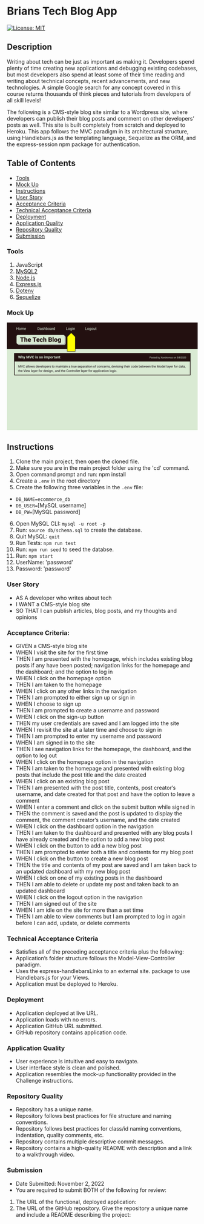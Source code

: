 # Brians Tech Blog App

[![License: MIT](https://img.shields.io/badge/License-MIT-yellow.svg)](https://opensource.org/licenses/MIT)

## Description
Writing about tech can be just as important as making it. Developers spend plenty of time creating new applications and debugging existing codebases, but most developers also spend at least some of their time reading and writing about technical concepts, recent advancements, and new technologies. A simple Google search for any concept covered in this course returns thousands of think pieces and tutorials from developers of all skill levels!

The following is a CMS-style blog site similar to a Wordpress site, where developers can publish their blog posts and comment on other developers’ posts as well. This site is built completely from scratch and deployed to Heroku. This app follows the MVC paradigm in its architectural structure, using Handlebars.js as the templating language, Sequelize as the ORM, and the express-session npm package for authentication.

## Table of Contents
* [Tools](#tools)
* [Mock Up](#Mock-Up)
* [Instructions](#Instructions)
* [User Story](#User-Story)
* [Acceptance Criteria](#Acceptance-Criteria)
* [Technical Acceptance Criteria](#Technical-Acceptance-Criteria)
* [Deployment](#Deployment)
* [Application Quality](#Application-Quality)
* [Repository Quality](#Repository-Quality)
* [Submission](#Submission)

### Tools
1. JavaScript
2. [MySQL2](https://www.npmjs.com/package/mysql2)
3. [Node.js](https://nodejs.org/en/)
4. [Express.js](https://www.npmjs.com/package/express)
5. [Dotenv](https://www.npmjs.com/package/dotenv)
6. [Sequelize](https://www.npmjs.com/package/sequelize)

### Mock Up
![Team Generator HTML Webpage Screenshot](./assets/images/14-mvc-homework-demo-01.gif)

## Instructions
1. Clone the main project, then open the cloned file.
2. Make sure you are in the main project folder using the 'cd' command.
3. Open command prompt and run: npm install
4. Create a `.env` in the root directory
5. Create the following three variables in the `.env` file:
- `DB_NAME=ecommerce_db`
- `DB_USER=`[MySQL username]
- `DB_PW=`[MySQL password]
6. Open MySQL CLI: `mysql -u root -p`
7. Run: `source db/schema.sql` to create the database.
8. Quit MySQL: `quit`
9. Run Tests: `npm run test`
8. Run: `npm run seed` to seed the databse.
9. Run: `npm start`
10. UserName: 'password'
11. Password: 'password'

### User Story
* AS A developer who writes about tech
* I WANT a CMS-style blog site
* SO THAT I can publish articles, blog posts, and my thoughts and opinions

### Acceptance Criteria:
* GIVEN a CMS-style blog site
* WHEN I visit the site for the first time
* THEN I am presented with the homepage, which includes existing blog posts if any have been posted; navigation links for the homepage and the dashboard; and the option to log in
* WHEN I click on the homepage option
* THEN I am taken to the homepage
* WHEN I click on any other links in the navigation
* THEN I am prompted to either sign up or sign in
* WHEN I choose to sign up
* THEN I am prompted to create a username and password
* WHEN I click on the sign-up button
* THEN my user credentials are saved and I am logged into the site
* WHEN I revisit the site at a later time and choose to sign in
* THEN I am prompted to enter my username and password
* WHEN I am signed in to the site
* THEN I see navigation links for the homepage, the dashboard, and the option to log out
* WHEN I click on the homepage option in the navigation
* THEN I am taken to the homepage and presented with existing blog posts that include the post title and the date created
* WHEN I click on an existing blog post
* THEN I am presented with the post title, contents, post creator’s username, and date created for that post and have the option to leave a comment
* WHEN I enter a comment and click on the submit button while signed in
* THEN the comment is saved and the post is updated to display the comment, the comment creator’s username, and the date created
* WHEN I click on the dashboard option in the navigation
* THEN I am taken to the dashboard and presented with any blog posts I have already created and the option to add a new blog post
* WHEN I click on the button to add a new blog post
* THEN I am prompted to enter both a title and contents for my blog post
* WHEN I click on the button to create a new blog post
* THEN the title and contents of my post are saved and I am taken back to an updated dashboard with my new blog post
* WHEN I click on one of my existing posts in the dashboard
* THEN I am able to delete or update my post and taken back to an updated dashboard
* WHEN I click on the logout option in the navigation
* THEN I am signed out of the site
* WHEN I am idle on the site for more than a set time
* THEN I am able to view comments but I am prompted to log in again before I can add, update, or delete comments

### Technical Acceptance Criteria
* Satisfies all of the preceding acceptance criteria plus the following:
* Application’s folder structure follows the Model-View-Controller paradigm.
* Uses the express-handlebarsLinks to an external site. package to use Handlebars.js for your Views.
* Application must be deployed to Heroku.

### Deployment
* Application deployed at live URL.
* Application loads with no errors.
* Application GitHub URL submitted.
* GitHub repository contains application code.

### Application Quality
* User experience is intuitive and easy to navigate.
* User interface style is clean and polished.
* Application resembles the mock-up functionality provided in the Challenge instructions.

### Repository Quality
* Repository has a unique name.
* Repository follows best practices for file structure and naming conventions.
* Repository follows best practices for class/id naming conventions, indentation, quality comments, etc.
* Repository contains multiple descriptive commit messages.
* Repository contains a high-quality README with description and a link to a walkthrough video.

### Submission
* Date Submitted: November 2, 2022
* You are required to submit BOTH of the following for review: 
1. The URL of the functional, deployed application:
2. The URL of the GitHub repository. Give the repository a unique name and include a README describing the project: